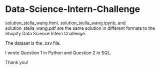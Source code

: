 # Data-Science-Intern-Challenge

solution_stella_wang.html, solution_stella_wang.ipynb, and solution_stella_wang.pdf are the same solution in different formats to the Shopify Data Science Intern Challenge. 

The dataset is the .csv file.

I wrote Question 1 in Python and Question 2 in SQL. 

Thank you!
